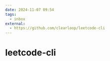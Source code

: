 ```yaml
---
date: 2024-11-07 09:54
tags:
  - inbox
external:
  - https://github.com/clearloop/leetcode-cli
---
```


# leetcode-cli

